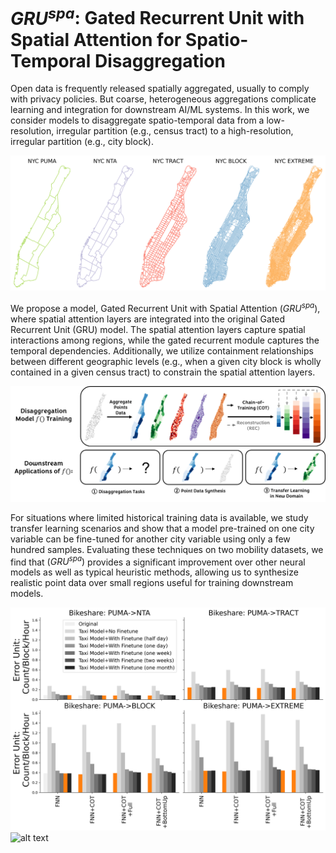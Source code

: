 # $GRU^{spa}$: Gated Recurrent Unit with Spatial Attention for Spatio-Temporal Disaggregation

Open data is frequently released spatially aggregated, usually to comply with privacy policies.  But coarse, heterogeneous aggregations complicate learning and integration for downstream AI/ML systems.  In this work, we consider models to disaggregate spatio-temporal data from a low-resolution, irregular partition (e.g., census tract) to a high-resolution, irregular partition (e.g., city block). 

![alt text](https://github.com/BeanHam/2023-urban-disaggregation/blob/main/figures/geo-boundaries.png)

We propose a model, Gated Recurrent Unit with Spatial Attention $(GRU^{spa})$, where spatial attention layers are integrated into the original Gated Recurrent Unit (GRU) model. The spatial attention layers capture spatial interactions among regions, while the gated recurrent module captures the temporal dependencies. Additionally, we utilize containment relationships between different geographic levels (e.g., when a given city block is wholly contained in a given census tract) to constrain the spatial attention layers. 

![alt text](https://github.com/BeanHam/2023-urban-disaggregation/blob/main/figures/setting.png)

For situations where limited historical training data is available, we study transfer learning scenarios and show that a model pre-trained on one city variable can be fine-tuned for another city variable using only a few hundred samples. Evaluating these techniques on two mobility datasets, we find that $(GRU^{spa})$ provides a significant improvement over other neural models as well as typical heuristic methods, allowing us to synthesize realistic point data over small regions useful for training downstream models.

![alt text](https://github.com/BeanHam/2023-urban-disaggregation/blob/main/figures/bikeshare_finetune_results.png)
![alt text](https://github.com/BeanHam/2023-urban-disaggregation/blob/main/figures/911-call_finetune_results.png)
